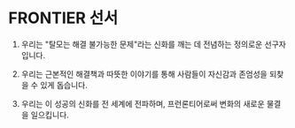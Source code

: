 ﻿


# FRONTIER 선서

1. 우리는 "탈모는 해결 불가능한 문제"라는 신화를 깨는 데 전념하는 정의로운 선구자입니다.

2. 우리는 근본적인 해결책과 따뜻한 이야기를 통해 사람들이 자신감과 존엄성을 되찾을 수 있게 돕습니다.

3. 우리는 이 성공의 신화를 전 세계에 전파하며, 프런론티어로써 변화의 새로운 물결을 일으킵니다.
<!--stackedit_data:
eyJoaXN0b3J5IjpbLTE0NjY4NzM3MjAsLTEzMzIyNDA5MzRdfQ
==
-->